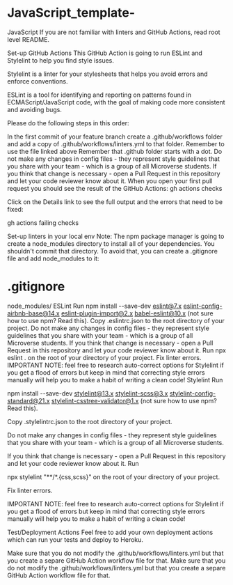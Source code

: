 # JavaScript_template-
JavaScript
If you are not familiar with linters and GitHub Actions, read root level README.

Set-up GitHub Actions
This GitHub Action is going to run ESLint and Stylelint to help you find style issues.

Stylelint is a linter for your stylesheets that helps you avoid errors and enforce conventions.

ESLint is a tool for identifying and reporting on patterns found in ECMAScript/JavaScript code, with the goal of making code more consistent and avoiding bugs.

Please do the following steps in this order:

In the first commit of your feature branch create a .github/workflows folder and add a copy of .github/workflows/linters.yml to that folder.
Remember to use the file linked above
Remember that .github folder starts with a dot.
Do not make any changes in config files - they represent style guidelines that you share with your team - which is a group of all Microverse students.
If you think that change is necessary - open a Pull Request in this repository and let your code reviewer know about it.
When you open your first pull request you should see the result of the GitHub Actions:
gh actions checks

Click on the Details link to see the full output and the errors that need to be fixed:

gh actions failing checks

Set-up linters in your local env
Note: The npm package manager is going to create a node_modules directory to install all of your dependencies. You shouldn't commit that directory. To avoid that, you can create a .gitignore file and add node_modules to it:

# .gitignore
node_modules/
ESLint
Run npm install --save-dev eslint@7.x eslint-config-airbnb-base@14.x eslint-plugin-import@2.x babel-eslint@10.x (not sure how to use npm? Read this).
Copy .eslintrc.json to the root directory of your project.
Do not make any changes in config files - they represent style guidelines that you share with your team - which is a group of all Microverse students.
If you think that change is necessary - open a Pull Request in this repository and let your code reviewer know about it.
Run npx eslint . on the root of your directory of your project.
Fix linter errors.
IMPORTANT NOTE: feel free to research auto-correct options for Stylelint if you get a flood of errors but keep in mind that correcting style errors manually will help you to make a habit of writing a clean code!
Stylelint
Run

npm install --save-dev stylelint@13.x stylelint-scss@3.x stylelint-config-standard@21.x stylelint-csstree-validator@1.x
(not sure how to use npm? Read this).

Copy .stylelintrc.json to the root directory of your project.

Do not make any changes in config files - they represent style guidelines that you share with your team - which is a group of all Microverse students.

If you think that change is necessary - open a Pull Request in this repository and let your code reviewer know about it.
Run

npx stylelint "**/*.{css,scss}"
on the root of your directory of your project.

Fix linter errors.

IMPORTANT NOTE: feel free to research auto-correct options for Stylelint if you get a flood of errors but keep in mind that correcting style errors manually will help you to make a habit of writing a clean code!

Test/Deployment Actions
Feel free to add your own deployment actions which can run your tests and deploy to Heroku.

Make sure that you do not modify the .github/workflows/linters.yml but that you create a separe GitHub Action workflow file for that.
Make sure that you do not modify the .github/workflows/linters.yml but that you create a separe GitHub Action workflow file for that.
